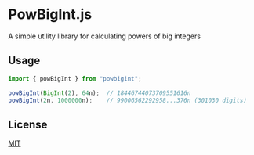 # PowBigInt.js

A simple utility library for calculating powers of big integers

## Usage

```js
import { powBigInt } from "powbigint";

powBigInt(BigInt(2), 64n);  // 18446744073709551616n
powBigInt(2n, 1000000n);    // 99006562292958...376n (301030 digits)
```

## License

[MIT](LICENSE)
